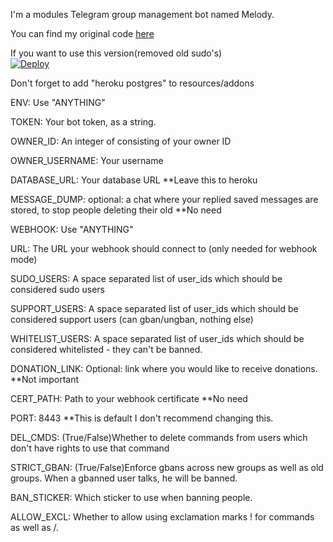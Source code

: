I'm a modules Telegram group management bot named Melody.

You can find my original code  [here](https://github.com/TGExplore/Marie-2.0-English)

If you want to use this version(removed old sudo's)  
[![Deploy](https://www.herokucdn.com/deploy/button.svg)](https://heroku.com/deploy?template=https://github.com/Whit3diamond/Melody)

Don't forget to add "heroku postgres" to resources/addons

ENV: Use "ANYTHING"

TOKEN: Your bot token, as a string.

OWNER_ID: An integer of consisting of your owner ID

OWNER_USERNAME: Your username

DATABASE_URL: Your database URL **Leave this to heroku

MESSAGE_DUMP: optional: a chat where your replied saved messages are stored, to stop people deleting their old **No need

WEBHOOK: Use "ANYTHING"

URL: The URL your webhook should connect to (only needed for webhook mode)

SUDO_USERS: A space separated list of user_ids which should be considered sudo users

SUPPORT_USERS: A space separated list of user_ids which should be considered support users (can gban/ungban, nothing else)

WHITELIST_USERS: A space separated list of user_ids which should be considered whitelisted - they can't be banned.

DONATION_LINK: Optional: link where you would like to receive donations. **Not important

CERT_PATH: Path to your webhook certificate **No need

PORT: 8443 **This is default I don't recommend changing this.

DEL_CMDS: (True/False)Whether to delete commands from users which don't have rights to use that command

STRICT_GBAN: (True/False)Enforce gbans across new groups as well as old groups. When a gbanned user talks, he will be banned.

BAN_STICKER: Which sticker to use when banning people.

ALLOW_EXCL: Whether to allow using exclamation marks ! for commands as well as /.
